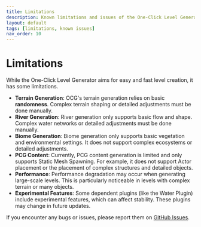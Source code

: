 ```yaml
---
title: Limitations
description: Known limitations and issues of the One-Click Level Generator.
layout: default
tags: [limitations, known issues]
nav_order: 10
---
```


# Limitations

While the One-Click Level Generator aims for easy and fast level creation, it has some limitations.

- **Terrain Generation**: OCG's terrain generation relies on basic **randomness**. Complex terrain shaping or detailed adjustments must be done manually.
- **River Generation**: River generation only supports basic flow and shape. Complex water networks or detailed adjustments must be done manually.
- **Biome Generation**: Biome generation only supports basic vegetation and environmental settings. It does not support complex ecosystems or detailed adjustments.
- **PCG Content**: Currently, PCG content generation is limited and only supports Static Mesh Spawning. For example, it does not support Actor placement or the placement of complex structures and detailed objects.
- **Performance**: Performance degradation may occur when generating large-scale levels. This is particularly noticeable in levels with complex terrain or many objects.
- **Experimental Features**: Some dependent plugins (like the Water Plugin) include experimental features, which can affect stability. These plugins may change in future updates.

If you encounter any bugs or issues, please report them on [GitHub Issues].

[GitHub Issues]: https://github.com/Code1133/ocg/issues
